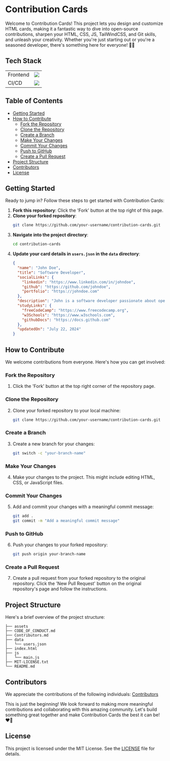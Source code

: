 # Contribution Cards

Welcome to Contribution Cards! This project lets you design and customize HTML cards, making it a fantastic way to dive into open-source contributions, sharpen your HTML, CSS, JS, TailWindCSS, and Git skills, and unleash your creativity. Whether you're just starting out or you're a seasoned developer, there's something here for everyone! 🤍🤝

## Tech Stack

<table>
    <tr>
     <td>Frontend</td>
     <td><img src="https://skillicons.dev/icons?i=html,tailwindcss,javascript" /></td>
    </tr>
    <tr>
     <td>CI/CD</td>
     <td><img src="https://skillicons.dev/icons?i=netlify,githubactions" /></td>
    </tr>
</table>

## Table of Contents

- [Getting Started](#getting-started)
- [How to Contribute](#how-to-contribute)
  - [Fork the Repository](#fork-the-repository)
  - [Clone the Repository](#clone-the-repository)
  - [Create a Branch](#create-a-branch)
  - [Make Your Changes](#make-your-changes)
  - [Commit Your Changes](#commit-your-changes)
  - [Push to GitHub](#push-to-github)
  - [Create a Pull Request](#create-a-pull-request)
- [Project Structure](#project-structure)
- [Contributors](#contributors)
- [License](#license)

## Getting Started

Ready to jump in? Follow these steps to get started with Contribution Cards:

1. **Fork this repository**: Click the 'Fork' button at the top right of this page.
2. **Clone your forked repository**:
   ```bash
   git clone https://github.com/your-username/contribution-cards.git
   ```
3. **Navigate into the project directory**:
   ```bash
   cd contribution-cards
   ```
4. **Update your card details in `users.json` in the `data` directory**:
   ```json
   {
     "name": "John Doe",
     "title": "Software Developer",
     "socialLinks": {
       "linkedin": "https://www.linkedin.com/in/johndoe",
       "github": "https://github.com/johndoe",
       "portfolio": "https://johndoe.com"
     },
     "description": "John is a software developer passionate about open-source projects and community engagement.",
     "studyLinks": {
       "freeCodeCamp": "https://www.freecodecamp.org",
       "w3Schools": "https://www.w3schools.com",
       "githubDocs": "https://docs.github.com"
     },
     "updatedOn": "July 22, 2024"
   }
   ```

## How to Contribute

We welcome contributions from everyone. Here's how you can get involved:

### Fork the Repository

1. Click the 'Fork' button at the top right corner of the repository page.

### Clone the Repository

2. Clone your forked repository to your local machine:
   ```bash
   git clone https://github.com/your-username/contribution-cards.git
   ```

### Create a Branch

3. Create a new branch for your changes:
   ```bash
   git switch -c "your-branch-name"
   ```

### Make Your Changes

4. Make your changes to the project. This might include editing HTML, CSS, or JavaScript files.

### Commit Your Changes

5. Add and commit your changes with a meaningful commit message:
   ```bash
   git add .
   git commit -m "Add a meaningful commit message"
   ```

### Push to GitHub

6. Push your changes to your forked repository:
   ```bash
   git push origin your-branch-name
   ```

### Create a Pull Request

7. Create a pull request from your forked repository to the original repository. Click the 'New Pull Request' button on the original repository's page and follow the instructions.

## Project Structure

Here's a brief overview of the project structure:

```plaintext
├── assets
├── CODE_OF_CONDUCT.md
├── Contributors.md
├── data
│   └── users.json
├── index.html
├── js
│   └── main.js
├── MIT-LICENSE.txt
└── README.md
```

## Contributors

We appreciate the contributions of the following individuals: [Contributors](https://github.com/narainkarthikv/contribution-cards/blob/main/Contributors.md)

This is just the beginning! We look forward to making more meaningful contributions and collaborating with this amazing community. Let's build something great together and make Contribution Cards the best it can be! ❤️🤝

## License

This project is licensed under the MIT License. See the [LICENSE](https://github.com/narainkarthikv/contribution-cards/blob/main/MIT-LICENSE.txt) file for details.
